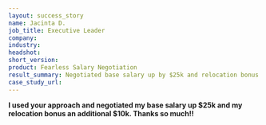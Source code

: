 ```yaml
---
layout: success_story
name: Jacinta D.
job_title: Executive Leader
company: 
industry: 
headshot: 
short_version: 
product: Fearless Salary Negotiation
result_summary: Negotiated base salary up by $25k and relocation bonus up by $10k.
case_study_url: 
---
```


**I used your approach and negotiated my base salary up $25k and my relocation bonus an additional $10k. Thanks so much!!**